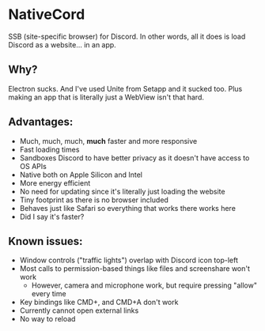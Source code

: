 # NativeCord

SSB (site-specific browser) for Discord. In other words, all it does is load
Discord as a website... in an app.

## Why?

Electron sucks. And I've used Unite from Setapp and it sucked too. Plus making
an app that is literally just a WebView isn't that hard.

## Advantages:

- Much, much, much, **much** faster and more responsive
- Fast loading times
- Sandboxes Discord to have better privacy as it doesn't have access to OS APIs
- Native both on Apple Silicon and Intel
- More energy efficient
- No need for updating since it's literally just loading the website
- Tiny footprint as there is no browser included
- Behaves just like Safari so everything that works there works here
- Did I say it's faster?

## Known issues:

- Window controls ("traffic lights") overlap with Discord icon top-left
- Most calls to permission-based things like files and screenshare won't work
  - However, camera and microphone work, but require pressing "allow" every time
- Key bindings like CMD+, and CMD+A don't work
- Currently cannot open external links
- No way to reload
